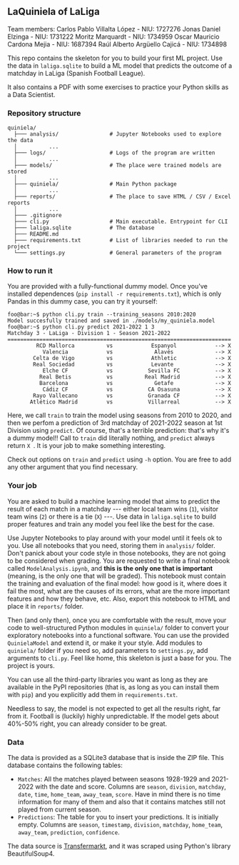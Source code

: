 ## LaQuiniela of LaLiga

Team members:
Carlos Pablo Villalta López - NIU: 1727276
Jonas Daniel Elzinga - NIU: 1731222
Moritz Marquardt - NIU: 1734959
Oscar Mauricio Cardona Mejia - NIU: 1687394
Raúl Alberto Argüello Cajicá - NIU: 1734898


This repo contains the skeleton for you to build your first ML project. Use the data in ```laliga.sqlite``` to build a ML model that predicts the outcome of a matchday in LaLiga (Spanish Football League).

It also contains a PDF with some exercises to practice your Python skills as a Data Scientist.

### Repository structure

```
quiniela/
  ├─── analysis/				# Jupyter Notebooks used to explore the data
  │          ...
  ├─── logs/					# Logs of the program are written
  │          ...
  ├─── models/					# The place were trained models are stored
  │          ...
  ├─── quiniela/				# Main Python package
  │          ...
  ├─── reports/					# The place to save HTML / CSV / Excel reports
  │          ...
  ├─── .gitignore
  ├─── cli.py					# Main executable. Entrypoint for CLI
  ├─── laliga.sqlite			# The database
  ├─── README.md
  ├─── requirements.txt			# List of libraries needed to run the project
  └─── settings.py				# General parameters of the program
```

### How to run it

You are provided with a fully-functional dummy model. Once you've installed dependences (```pip install -r requirements.txt```), which is only Pandas in this dummy case, you can try it yourself:

```console
foo@bar:~$ python cli.py train --training_seasons 2010:2020
Model succesfully trained and saved in ./models/my_quiniela.model
foo@bar:~$ python cli.py predict 2021-2022 1 3
Matchday 3 - LaLiga - Division 1 - Season 2021-2022
======================================================================
         RCD Mallorca          vs            Espanyol            --> X
           Valencia            vs             Alavés             --> X
        Celta de Vigo          vs            Athletic            --> X
        Real Sociedad          vs            Levante             --> X
           Elche CF            vs           Sevilla FC           --> X
          Real Betis           vs          Real Madrid           --> X
          Barcelona            vs             Getafe             --> X
           Cádiz CF            vs           CA Osasuna           --> X
        Rayo Vallecano         vs           Granada CF           --> X
       Atlético Madrid         vs           Villarreal           --> X
```

Here, we call ```train``` to train the model using seasons from 2010 to 2020, and then we perfom a prediction of 3rd matchday of 2021-2022 season at 1st Division using ```predict```. Of course, that's a terrible prediction: that's why it's a dummy model!! Call to ```train``` did literally nothing, and ```predict``` always return ```X ```. It is your job to make something interesting.

Check out options on ```train``` and ```predict``` using ```-h``` option. You are free to add any other argument that you find necessary.

### Your job

You are asked to build a machine learning model that aims to predict the result of each match in a matchday --- either local team wins (```1```), visitor team wins (```2```) or there is a tie (```X```) ---. Use data in ```laliga.sqlite``` to build proper features and train any model you feel like the best for the case.

Use Jupyter Notebooks to play around with your model until it feels ok to you. Use all notebooks that you need, storing them in ```analysis/``` folder. Don't panick about your code style in those notebooks, they are not going to be considered when grading. You are requested to write a final notebook called ```ModelAnalysis.ipynb```, and **this is the only one that is important** (meaning, is the only one that will be graded). This notebook must contain the training and evaluation of the final model: how good is it, where does it fail the most, what are the causes of its errors, what are the more important features and how they behave, etc. Also, export this notebook to HTML and place it in ```reports/``` folder.

Then (and only then), once you are comfortable with the result, move your code to well-structured Python modules in ```quiniela/``` folder to convert your exploratory notebooks into a functional software. You can use the provided ```QuinielaModel``` and extend it, or make it your style. Add modules to ```quiniela/``` folder if you need so, add parameters to ```settings.py```, add arguments to ```cli.py```. Feel like home, this skeleton is just a base for you. The project is yours.

You can use all the third-party libraries you want as long as they are available in the PyPI repositories (that is, as long as you can install them with ```pip```) and you explicitly add them in ```requirements.txt```.

Needless to say, the model is not expected to get all the results right, far from it. Football is (luckily) highly unpredictable. If the model gets about 40%-50% right, you can already consider to be great.


### Data

The data is provided as a SQLite3 database that is inside the ZIP file. This database contains the following tables:

   * ```Matches```: All the matches played between seasons 1928-1929 and 2021-2022 with the date and score. Columns are ```season```,	```division```, ```matchday```, ```date```, ```time```, ```home_team```, ```away_team```, ```score```. Have in mind there is no time information for many of them and also that it contains matches still not played from current season.
   * ```Predictions```: The table for you to insert your predictions. It is initially empty. Columns are ```season```,	 ```timestamp```, ```division```, ```matchday```, ```home_team```, ```away_team```, ```prediction```, ```confidence```.

The data source is [Transfermarkt](https://www.transfermarkt.com/), and it was scraped using Python's library BeautifulSoup4.

